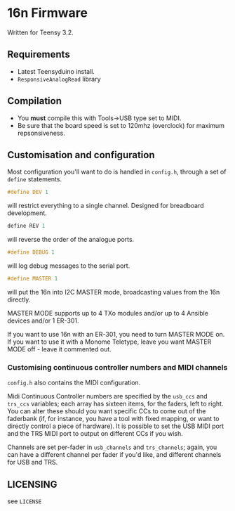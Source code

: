 # 16n Firmware

Written for Teensy 3.2.

## Requirements

* Latest Teensyduino install.
* `ResponsiveAnalogRead` library

## Compilation

- You **must** compile this with Tools->USB type set to MIDI.
- Be sure that the board speed is set to 120mhz (overclock) for maximum repsonsiveness.

## Customisation and configuration

Most configuration you'll want to do is handled in `config.h`, through a set of `define` statements.

```C
#define DEV 1
```

will restrict everything to a single channel. Designed for breadboard development.

```C
define REV 1
```

will reverse the order of the analogue ports.

```C
#define DEBUG 1
```

will log debug messages to the serial port.

```C
#define MASTER 1
```

will put the 16n into I2C MASTER mode, broadcasting values from the 16n directly.

MASTER MODE supports up to 4 TXo modules and/or up to 4 Ansible devices and/or 1 ER-301. 

If you want to use 16n with an ER-301, you need to turn MASTER MODE on. If you want to use it with a Monome Teletype, leave you want MASTER MODE off - leave it commented out.

### Customising continuous controller numbers and MIDI channels

`config.h` also contains the MIDI configuration.

Midi Continuous Controller numbers are specified by the `usb_ccs` and `trs_ccs` variables; each array has sixteen items, for the faders, left to right. You can alter these should you want specific CCs to come out of the faderbank (if, for instance, you have a tool with fixed mapping, or want to directly control a piece of hardware). It is possible to set the USB MIDI port and the TRS MIDI port to output on different CCs if you wish. 

Channels are set per-fader in `usb_channels` and `trs_channels`; again, you can have a different channel per fader if you'd like, and different channels for USB and TRS.

## LICENSING

see `LICENSE`
